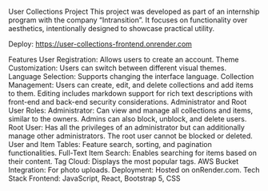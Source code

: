 User Collections Project
This project was developed as part of an internship program with the company “Intransition”. It focuses on functionality over aesthetics, intentionally designed to showcase practical utility.

Deploy: https://user-collections-frontend.onrender.com

Features
User Registration: Allows users to create an account.
Theme Customization: Users can switch between different visual themes.
Language Selection: Supports changing the interface language.
Collection Management: Users can create, edit, and delete collections and add items to them. Editing includes markdown support for rich text descriptions with front-end and back-end security considerations.
Administrator and Root User Roles:
Administrator: Can view and manage all collections and items, similar to the owners. Admins can also block, unblock, and delete users.
Root User: Has all the privileges of an administrator but can additionally manage other administrators. The root user cannot be blocked or deleted.
User and Item Tables: Feature search, sorting, and pagination functionalities.
Full-Text Item Search: Enables searching for items based on their content.
Tag Cloud: Displays the most popular tags.
AWS Bucket Integration: For photo uploads.
Deployment: Hosted on onRender.com.
Tech Stack
Frontend: JavaScript, React, Bootstrap 5, CSS

